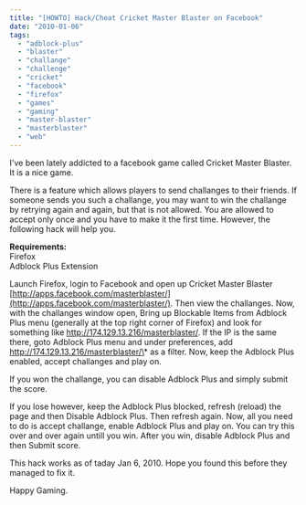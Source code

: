 ```yaml
---
title: "[HOWTO] Hack/Cheat Cricket Master Blaster on Facebook"
date: "2010-01-06"
tags: 
  - "adblock-plus"
  - "blaster"
  - "challange"
  - "challenge"
  - "cricket"
  - "facebook"
  - "firefox"
  - "games"
  - "gaming"
  - "master-blaster"
  - "masterblaster"
  - "web"
---
```


I've been lately addicted to a facebook game called Cricket Master Blaster. It is a nice game.

There is a feature which allows players to send challanges to their friends. If someone sends you such a challange, you may want to win the challange by retrying again and again, but that is not allowed. You are allowed to accept only once and you have to make it the first time. However, the following hack will help you.  
  
**Requirements:**  
Firefox  
Adblock Plus Extension

Launch Firefox, login to Facebook and open up Cricket Master Blaster [http://apps.facebook.com/masterblaster/](http://apps.facebook.com/masterblaster/). Then view the challanges. Now, with the challanges window open, Bring up Blockable Items from Adblock Plus menu (generally at the top right corner of Firefox) and look for something like http://174.129.13.216/masterblaster/. If the IP is the same there, goto Adblock Plus menu and under preferences, add http://174.129.13.216/masterblaster/\* as a filter. Now, keep the Adblock Plus enabled, accept challanges and play on.

If you won the challange, you can disable Adblock Plus and simply submit the score.

If you lose however, keep the Adblock Plus blocked, refresh (reload) the page and then Disable Adblock Plus. Then refresh again. Now, all you need to do is accept challange, enable Adblock Plus and play on. You can try this over and over again untill you win. After you win, disable Adblock Plus and then Submit score.

This hack works as of taday Jan 6, 2010. Hope you found this before they managed to fix it.  
  
Happy Gaming.
